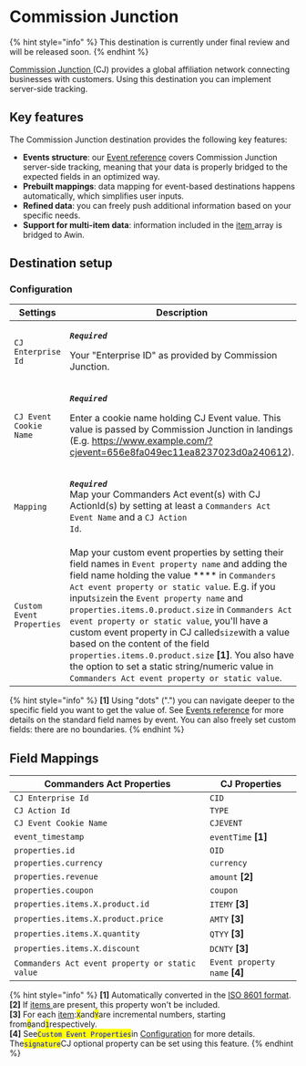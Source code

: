 # Commission Junction

{% hint style="info" %}
This destination is currently under final review and will be released soon.
{% endhint %}

[Commission Junction](https://www.cj.com/)[ ](https://www.awin.com)(CJ) provides a global affiliation network connecting businesses with customers. Using this destination you can implement server-side tracking.

## Key features

The Commission Junction destination provides the following key features:

* **Events structure**: our [Event reference](https://community.commandersact.com/platform-x/developers/tracking/events-reference) covers Commission Junction server-side tracking, meaning that your data is properly bridged to the expected fields in an optimized way.
* **Prebuilt mappings**: data mapping for event-based destinations happens automatically, which simplifies user inputs.
* **Refined data**: you can freely push additional information based on your specific needs.
* **Support for multi-item data**: information included in the [item ](https://community.commandersact.com/platform-x/developers/tracking/events-reference#item)array is bridged to Awin.

## Destination setup

### Configuration

| Settings                  | Description                                                                                                                                                                                                                                                                                                                                                                                                                                                                                                                                                                                                  |
| ------------------------- | ------------------------------------------------------------------------------------------------------------------------------------------------------------------------------------------------------------------------------------------------------------------------------------------------------------------------------------------------------------------------------------------------------------------------------------------------------------------------------------------------------------------------------------------------------------------------------------------------------------ |
| `CJ Enterprise Id`        | <p><em><strong><code>Required</code></strong></em></p><p>Your "Enterprise ID" as provided by Commission Junction.</p>                                                                                                                                                                                                                                                                                                                                                                                                                                                                                        |
| `CJ Event Cookie Name`    | <p><em><strong><code>Required</code></strong></em></p><p>Enter a cookie name holding CJ Event value. This value is passed by Commission Junction in landings (E.g. https://www.example.com/?cjevent=656e8fa049ec11ea8237023d0a240612).</p>                                                                                                                                                                                                                                                                                                                                                                   |
| `Mapping`                 | <p><em><strong><code>Required</code></strong></em><br>Map your Commanders Act event(s) with CJ ActionId(s) by setting at least a  <code>Commanders Act Event Name</code> and a <code>CJ Action Id</code>.</p>                                                                                                                                                                                                                                                                                                                                                                                                |
| `Custom Event Properties` | Map your custom event properties by setting their field names in `Event property name` and adding the field name holding the value **** in `Commanders Act event property or static value`. E.g. if you input`size`in the `Event property name` and `properties.items.0.product.size` in `Commanders Act event property or static value`, you'll have a custom event property in CJ called`size`with a value based on the content of the field `properties.items.0.product.size` **\[1]**. You also have the option to set a static string/numeric value in `Commanders Act event property or static value`. |

{% hint style="info" %}
**\[1]** Using "dots" (".") you can navigate deeper to the specific field you want to get the value of. See [Events reference](https://community.commandersact.com/platform-x/developers/tracking/events-reference) for more details on the standard field names by event. You can also freely set custom fields: there are no boundaries.
{% endhint %}

## Field Mappings

| Commanders Act Properties                       | CJ Properties                  |
| ----------------------------------------------- | ------------------------------ |
| `CJ Enterprise Id`                              | `CID`                          |
| `CJ Action Id`                                  | `TYPE`                         |
| `CJ Event Cookie Name`                          | `CJEVENT`                      |
| `event_timestamp`                               | `eventTime` **\[1]**           |
| `properties.id`                                 | `OID`                          |
| `properties.currency`                           | `currency`                     |
| `properties.revenue`                            | `amount` **\[2]**              |
| `properties.coupon`                             | `coupon`                       |
| `properties.items.X.product.id`                 | `ITEMY` **\[3]**               |
| `properties.items.X.product.price`              | `AMTY` **\[3]**                |
| `properties.items.X.quantity`                   | `QTYY` **\[3]**                |
| `properties.items.X.discount`                   | `DCNTY` **\[3]**               |
| `Commanders Act event property or static value` | `Event property name` **\[4]** |

{% hint style="info" %}
**\[1]** Automatically converted in the [ISO 8601 format](https://en.wikipedia.org/wiki/ISO\_8601).\
**\[2]** If [items ](https://community.commandersact.com/platform-x/developers/tracking/events-reference#item)are present, this property won't be included.\
**\[3]** For each [item](https://community.commandersact.com/platform-x/developers/tracking/events-reference#item):<mark style="color:blue;">`X`</mark>and<mark style="color:blue;">`Y`</mark>are incremental numbers, starting from<mark style="color:blue;">`0`</mark>and<mark style="color:blue;">`1`</mark>respectively.\
**\[4]** See<mark style="color:blue;">`Custom Event Properties`</mark>in [Configuration](commission-junction.md#configuration) for more details.\
The<mark style="color:blue;">`signature`</mark>CJ optional property can be set using this feature.&#x20;
{% endhint %}
